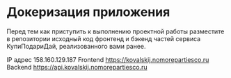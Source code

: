 # Докеризация приложения

Перед тем как приступить к выполнению проектной работы разместите в репозитории исходный код фронтенд и бэкенд частей сервиса КупиПодариДай, реализованного вами ранее.

IP адрес 158.160.129.187
Frontend https://kovalskij.nomorepartiesco.ru
Backend https://api.kovalskij.nomorepartiesco.ru
